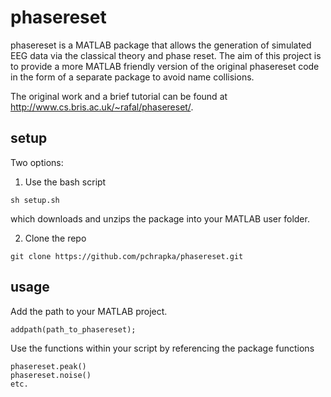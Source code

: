 phasereset
==========

phasereset is a MATLAB package that allows the generation of simulated EEG data via the classical theory and phase reset. The aim of this project is to provide a more MATLAB friendly version of the original phasereset code in the form of a separate package to avoid name collisions.

The original work and a brief tutorial can be found at http://www.cs.bris.ac.uk/~rafal/phasereset/.

setup
-----

Two options:

1. Use the bash script
```
sh setup.sh
```
which downloads and unzips the package into your MATLAB user folder.

2. Clone the repo
```
git clone https://github.com/pchrapka/phasereset.git
```

usage
-----

Add the path to your MATLAB project.
```
addpath(path_to_phasereset);
```

Use the functions within your script by referencing the package functions
```
phasereset.peak()
phasereset.noise()
etc.
```
